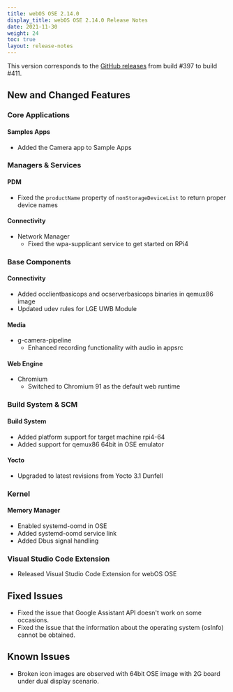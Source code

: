 ```yaml
---
title: webOS OSE 2.14.0
display_title: webOS OSE 2.14.0 Release Notes
date: 2021-11-30
weight: 24
toc: true
layout: release-notes
---
```


This version corresponds to the [GitHub releases](https://github.com/webosose/build-webos/releases) from build #397 to build #411.

## New and Changed Features

### Core Applications

#### Samples Apps

  - Added the Camera app to Sample Apps

### Managers & Services

#### PDM

  - Fixed the `productName` property of `nonStorageDeviceList` to return proper device names

#### Connectivity

  - Network Manager
    - Fixed the wpa-supplicant service to get started on RPi4

### Base Components

#### Connectivity

  - Added occlientbasicops and ocserverbasicops binaries in qemux86 image
  - Updated udev rules for LGE UWB Module

#### Media

  - g-camera-pipeline
    - Enhanced recording functionality with audio in appsrc 

#### Web Engine 

  - Chromium
    - Switched to Chromium 91 as the default web runtime

### Build System & SCM

#### Build System

  - Added platform support for target machine rpi4-64
  - Added support for qemux86 64bit in OSE emulator

#### Yocto

  - Upgraded to latest revisions from Yocto 3.1 Dunfell

### Kernel

#### Memory Manager

  - Enabled systemd-oomd in OSE
  - Added systemd-oomd service link
  - Added Dbus signal handling

### Visual Studio Code Extension

  - Released Visual Studio Code Extension for webOS OSE

## Fixed Issues

  - Fixed the issue that Google Assistant API doesn't work on some occasions.
  - Fixed the issue that the information about the operating system (osInfo) cannot be obtained.

## Known Issues

  - Broken icon images are observed with 64bit OSE image with 2G board under dual display scenario.
